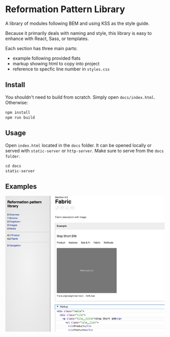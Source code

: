 # Reformation Pattern Library

A library of modules following BEM and using KSS as the style guide.

Because it primarily deals with naming and style, this library is easy
to enhance with React, Sass, or templates.

Each section has three main parts:

- example following provided flats
- markup showing html to copy into project
- reference to specfic line number in `styles.css`


## Install

You shouldn't need to build from scratch. Simply open `docs/index.html`. Otherwise:

```node
npm install
npm run build
```


## Usage

Open `index.html` located in the `docs` folder. It can be opened locally or served with `static-server` or `http-server`.
Make sure to serve from the `docs folder`.

```node
cd docs
static-server
```

## Examples
![image1.png](https://github.com/janaipakos/pattern-library/blob/master/images/image1.png)
